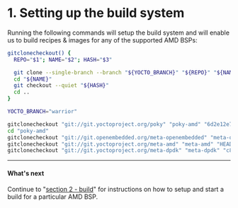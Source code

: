 # 1. Setting up the build system

Running the following commands will setup the build system and will
enable us to build recipes & images for any of the supported AMD BSPs:

```sh
gitclonecheckout() {
  REPO="$1"; NAME="$2"; HASH="$3"

  git clone --single-branch --branch "${YOCTO_BRANCH}" "${REPO}" "${NAME}"
  cd "${NAME}"
  git checkout --quiet "${HASH}"
  cd ..
}

YOCTO_BRANCH="warrior"

gitclonecheckout "git://git.yoctoproject.org/poky" "poky-amd" "6d2e12e79211b31cdf5ea824fb9a8be54ba9a9eb"
cd "poky-amd"
gitclonecheckout "git://git.openembedded.org/meta-openembedded" "meta-openembedded" "3bdbf72e3a4bf18a4a2c7afbde4f7ab773aeded9"
gitclonecheckout "git://git.yoctoproject.org/meta-amd" "meta-amd" "HEAD"
gitclonecheckout "git://git.yoctoproject.org/meta-dpdk" "meta-dpdk" "c8c30c2c4e2f36b4a55a69a475fe774015423705"
```

---
#### What's next

Continue to "[section 2 - build](BUILD.md)" for instructions on how to
setup and start a build for a particular AMD BSP.
